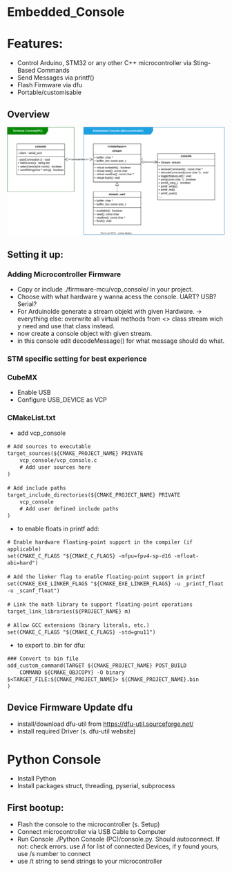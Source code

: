 # Embedded_Console

# Features:
- Control Arduino, STM32 or any other C++ microcontroller via Sting-Based Commands
- Send Messages via printf()
- Flash Firmware via dfu
- Portable/customisable

## Overview
![Diagram](./doc/pic/overview_uml.svg)

## Setting it up:
### Adding Microcontroller Firmware
- Copy or include ./firmware-mcu/vcp_console/ in your project.
- Choose with what hardware y wanna acess the console. UART? USB? Serial?
- For ArduinoIde generate a stream objekt with given Hardware.
  -> everything else:
  overwrite all virtual methods from <<interface>> class stream wich y need and use that class instead.
- now create a console object with given stream.
- in this console edit decodeMessage() for what message should do what.

### STM specific setting for best experience
### CubeMX
- Enable USB
- Configure USB_DEVICE as VCP

### CMakeList.txt
- add vcp_console 
```
# Add sources to executable
target_sources(${CMAKE_PROJECT_NAME} PRIVATE
    vcp_console/vcp_console.c
    # Add user sources here
)

# Add include paths
target_include_directories(${CMAKE_PROJECT_NAME} PRIVATE
    vcp_console
    # Add user defined include paths
)
```

- to enable floats in printf add:
```
# Enable hardware floating-point support in the compiler (if applicable)
set(CMAKE_C_FLAGS "${CMAKE_C_FLAGS} -mfpu=fpv4-sp-d16 -mfloat-abi=hard")

# Add the linker flag to enable floating-point support in printf
set(CMAKE_EXE_LINKER_FLAGS "${CMAKE_EXE_LINKER_FLAGS} -u _printf_float -u _scanf_float")

# Link the math library to support floating-point operations
target_link_libraries(${PROJECT_NAME} m)

# Allow GCC extensions (binary literals, etc.)
set(CMAKE_C_FLAGS "${CMAKE_C_FLAGS} -std=gnu11")
```
- to export to .bin for dfu:
```
### Convert to bin file
add_custom_command(TARGET ${CMAKE_PROJECT_NAME} POST_BUILD
    COMMAND ${CMAKE_OBJCOPY} -O binary $<TARGET_FILE:${CMAKE_PROJECT_NAME}> ${CMAKE_PROJECT_NAME}.bin
)
```
## Device Firmware Update dfu
- install/download dfu-util from https://dfu-util.sourceforge.net/
- install required Driver (s. dfu-util website)

# Python Console
- Install Python
- Install packages struct, threading, pyserial, subprocess

## First bootup:
- Flash the console to the microcontroller (s. Setup)
- Connect microcontroller via USB Cable to Computer
- Run Console ./Python Console (PC)/console.py. Should autoconnect.
  If not: check errors. 
	  use /l for list of connected Devices, 
	  if y found yours, use /s number to connect
- use /t string to send strings to your microcontroller

